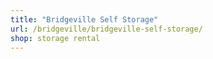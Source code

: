 ```yaml
---
title: "Bridgeville Self Storage"
url: /bridgeville/bridgeville-self-storage/
shop: storage rental
---
```

